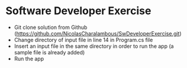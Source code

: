 # Software Developer Exercise
- Git clone solution from Github (https://github.com/NicolasCharalambous/SwDeveloperExercise.git)
- Change directory of input file in line 14 in Program.cs file
- Insert an input file in the same directory in order to run the app (a sample file is already added)
- Run the app
